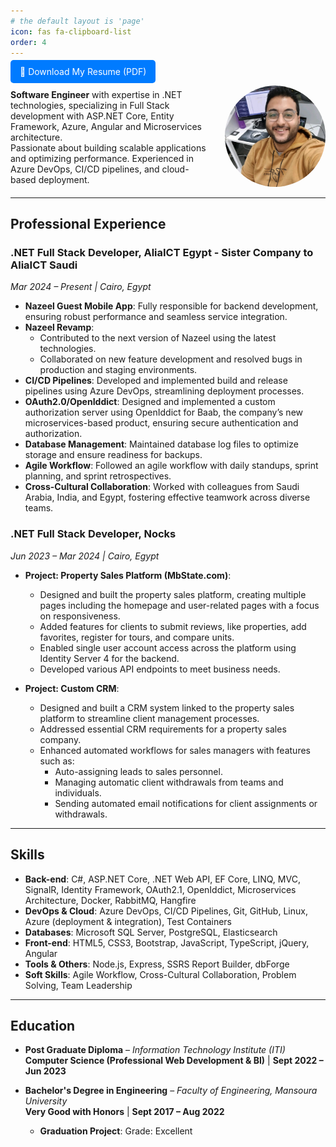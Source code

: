 ```yaml
---
# the default layout is 'page'
icon: fas fa-clipboard-list
order: 4
---
```


<!-- > Add Markdown syntax content to file `_tabs/about.md`{: .filepath } and it will show up on this page.
{: .prompt-tip }
 -->
<p>
  <a href="/assets/files/MohamedWardaCV.pdf" download style="padding: 10px 15px; background-color: #007bff; color: white; text-decoration: none; border-radius: 5px;">
    📄 Download My Resume (PDF)
  </a>
</p>
 <div style="display: flex; align-items: center;">
   <div style="flex: 2; padding-right: 20px;">
      <strong>Software Engineer</strong>
      with expertise in .NET technologies, specializing in Full Stack development with ASP.NET Core, Entity Framework, Azure, Angular and Microservices architecture. <br>
      Passionate about building scalable applications and optimizing performance. 
      Experienced in Azure DevOps, CI/CD pipelines, and cloud-based deployment.
   </div>
   <div style="flex: 1; position: relative; overflow: visible;"> <!-- Changed overflow to visible -->
     <img src="/assets/img/profile/aboutme.jpg" alt="Image" style="width: 100%; border-radius: 50%; transition: transform 0.3s; cursor: pointer;">
   </div>
 </div>
 
 <style>
   img {
     transition: transform 0.3s;
   }
 
   img:hover {
     transform: scale(1.1);
   }
 </style>
 
 ---


## Professional Experience

### .NET Full Stack Developer, AliaICT Egypt - Sister Company to AliaICT Saudi  
*Mar 2024 – Present | Cairo, Egypt*

- **Nazeel Guest Mobile App**: Fully responsible for backend development, ensuring robust performance and seamless service integration.
- **Nazeel Revamp**:  
  - Contributed to the next version of Nazeel using the latest technologies.
  - Collaborated on new feature development and resolved bugs in production and staging environments.
- **CI/CD Pipelines**: Developed and implemented build and release pipelines using Azure DevOps, streamlining deployment processes.
- **OAuth2.0/OpenIddict**: Designed and implemented a custom authorization server using OpenIddict for Baab, the company’s new microservices-based product, ensuring secure authentication and authorization.
- **Database Management**: Maintained database log files to optimize storage and ensure readiness for backups.
- **Agile Workflow**: Followed an agile workflow with daily standups, sprint planning, and sprint retrospectives.
- **Cross-Cultural Collaboration**: Worked with colleagues from Saudi Arabia, India, and Egypt, fostering effective teamwork across diverse teams.

### .NET Full Stack Developer, Nocks  
*Jun 2023 – Mar 2024 | Cairo, Egypt*

- **Project: Property Sales Platform (MbState.com)**:  
  - Designed and built the property sales platform, creating multiple pages including the homepage and user-related pages with a focus on responsiveness.
  - Added features for clients to submit reviews, like properties, add favorites, register for tours, and compare units.
  - Enabled single user account access across the platform using Identity Server 4 for the backend.
  - Developed various API endpoints to meet business needs.

- **Project: Custom CRM**:  
  - Designed and built a CRM system linked to the property sales platform to streamline client management processes.
  - Addressed essential CRM requirements for a property sales company.
  - Enhanced automated workflows for sales managers with features such as:
    - Auto-assigning leads to sales personnel.
    - Managing automatic client withdrawals from teams and individuals.
    - Sending automated email notifications for client assignments or withdrawals.


-----------------------------------------------------------------------------------------

## Skills

- **Back-end**: C#, ASP.NET Core, .NET Web API, EF Core, LINQ, MVC, SignalR, Identity Framework, OAuth2.1, OpenIddict, Microservices Architecture, Docker, RabbitMQ, Hangfire  
- **DevOps & Cloud**: Azure DevOps, CI/CD Pipelines, Git, GitHub, Linux, Azure (deployment & integration), Test Containers  
- **Databases**: Microsoft SQL Server, PostgreSQL, Elasticsearch  
- **Front-end**: HTML5, CSS3, Bootstrap, JavaScript, TypeScript, jQuery, Angular  
- **Tools & Others**: Node.js, Express, SSRS Report Builder, dbForge  
- **Soft Skills**: Agile Workflow, Cross-Cultural Collaboration, Problem Solving, Team Leadership



-----------------------------------------------------------------------------------------

## Education

- **Post Graduate Diploma** – *Information Technology Institute (ITI)*  
  **Computer Science (Professional Web Development & BI)** | **Sept 2022 – Jun 2023**

- **Bachelor's Degree in Engineering** – *Faculty of Engineering, Mansoura University*  
  **Very Good with Honors** | **Sept 2017 – Aug 2022**  
  - **Graduation Project**: Grade: Excellent


